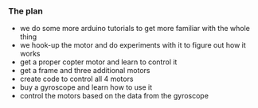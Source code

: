 ### The plan

- we do some more arduino tutorials to get more familiar with the whole thing
- we hook-up the motor and do experiments with it to figure out how it works
- get a proper copter motor and learn to control it
- get a frame and three additional motors
- create code to control all 4 motors
- buy a gyroscope and learn how to use it
- control the motors based on the data from the gyroscope
